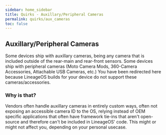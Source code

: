 ```yaml
---
sidebar: home_sidebar
title: Quirks - Auxillary/Peripheral Cameras
permalink: quirks/aux_cameras
toc: false
---
```


## Auxillary/Peripheral Cameras

Some devices ship with auxillary cameras, being any camera that is included outside of the rear-main and rear-front sensors.
Some devices ship with peripheral cameras (Moto Camera Mods, 360-Camera Accessories, Attachable USB Cameras, etc.)
You have been redirected here because LineageOS builds for your device do not support these cameras/accessories.

### Why is that?

Vendors often handle auxillary cameras in entirely custom ways, often not exposing an accessible camera ID to the OS, relying instead of OEM specific applications that often have framework tie-ins that aren't open-source and therefore can't be included in LineageOS' code.
This might or might not affect you, depending on your personal usecase.
